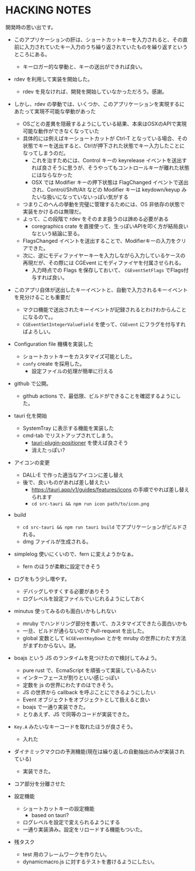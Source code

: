 # HACKING NOTES

開発時の思い出です。

- このアプリケーションの肝は、ショートカットキーを入力されると、その直前に入力されていたキー入力のうち繰り返されていたものを繰り返すというところにある。
  - キーロガー的な挙動と、キーの送出ができれば良い。
- rdev を利用して実装を開始した。
  - rdev を見なければ、開発を開始していなかっただろう。感謝。
- しかし、rdev の挙動では、いくつか、このアプリケーションを実現するにあたって実現不可能な挙動があった
  - OSごとの差異を隠蔽するようにしている結果、本来はOSXのAPIで実現可能な動作ができなくなっていた
  - 具体的には例えばキーショートカットが Ctrl-T となっている場合、その状態でキーを送出すると、Ctrlが押下された状態でキー入力したことになってしまうのだ。
    - これを治すためには、Control キーの keyrelease イベントを送出すれば良さそうに思うが、そうやってもコントロールキーが離れた状態にはならなかった
    - OSX では Modifier キーの押下状態は FlagChanged イベントで送出され、Control/Shift/Alt などの Modifier キーは keydown/keyup みたいな扱いになっていないっぽい気がする
  - つまりこのへんの挙動を完璧に管理するためには、OS 非依存の状態で実装をかけるのは無理だ。
  - よって、この段階で rdev をそのまま扱うのは諦める必要がある
    - coregraphics crate を直接使って、生っぽいAPIを叩く方が結局良いなという結論に至る。
  - FlagsChanged イベントを送出することで、Modifierキーの入力をクリアできた。
  - 次に、逆にモディファイヤーキーを入力しながら入力しているケースの再現だが、その際には CGEvent にモディファイヤを付属させられる。
    - 入力時点での Flags を保存しておいて、 `CGEventSetFlags` でFlags付与すれば良い。
- このアプリ自体が送出したキーイベントと、自動で入力されるキーイベントを見分けることも重要だ
  - マクロ機能で送出されたキーイベントが記録されるとわけわからんことになるので。。
  - `CGEventSetIntegerValueField` を使って、`CGEvent` にフラグを付与すればよろしい。
- Configuration file 機構を実装した
  - ショートカットキーをカスタマイズ可能とした。
  - `confy` create を採用した。
    - 設定ファイルの処理が簡単に行える
- github で公開。
  - github actions で、最低限、ビルドができることを確認するようにした。
- tauri 化を開始
  - SystemTray に表示する機能を実装した
  - cmd-tab でリストアップされてしまう。
    - [tauri-plugin-positioner](https://github.com/tauri-apps/tauri-plugin-positioner) を使えば良さそう
    - 消えたっぽい?
- アイコンの変更
  - DALL-E で作った適当なアイコンに差し替え
  - 後で、良いものがあれば差し替えたい
    - https://tauri.app/v1/guides/features/icons の手順でやれば差し替えられます
    -  `cd src-tauri && npm run icon path/to/icon.png`
- build
  - `cd src-tauri && npm run tauri build` でアプリケーションがビルドされる。
  - dmg ファイルが生成される。
- simplelog 使いにくいので、fern に変えようかなぁ。
  - fern のほうが柔軟に設定できそう
- ログをもう少し増やす。
  - デバッグしやすくする必要がありそう
  - ログレベルを設定ファイルでいじれるようにしておく
- minutus 使ってみるのも面白いかもしれない
  - mruby でハンドリング部分を書いて、カスタマイズできたら面白いかも
  - 一旦、ビルドが通らないので Pull-request を出した。
  - global 変数として `kCGEventKeyDown` とかを mruby の世界にわたす方法がまずわからない。謎。
- boajs という JS のランタイムを見つけたので検討してみよう。
  - pure rust で、EcmaScript を頑張って実装しているみたい
  - インターフェースが割りといい感じっぽい
  - 定数を js の世界にわたすのはできそう。
  - JS の世界から callback を呼ぶことにできるようにしたい
  - Event オブジェクトをオブジェクトとして扱えると良い
  - boajs で一通り実装できた。
  - とりあえず、JS で同等のコードが実装できた。
- `Key.A` みたいなキーコードを取れたほうが良さそう。
  - 入れた
- ダイナミックマクロの予測機能(現在は繰り返しの自動抽出のみが実装されている)
  - 実装できた。
- コア部分を分離させた
- 設定機能
  - ショートカットキーの設定機能
    - based on tauri?
  - ログレベルを設定で変えられるようにする
  - 一通り実装済み。設定をリロードする機能もついた。

- 残タスク
  - test 用のフレームワークを作りたい。
  - dynamicmacro.js に対するテストを書けるようにしたい。
